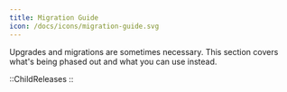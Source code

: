 ```yaml
---
title: Migration Guide
icon: /docs/icons/migration-guide.svg
---
```


Upgrades and migrations are sometimes necessary. This section covers what's being phased out and what you can use instead.

::ChildReleases
::
